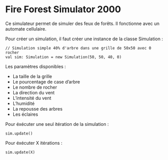 # Fire Forest Simulator 2000

Ce simulateur permet de simuler des feux de forêts. Il fonctionne avec un automate cellulaire.

Pour créer un simulation, il faut créer une instance de la classe Simulation :

```
// Simulation simple 40% d'arbre dans une grille de 50x50 avec 0 rocher
val sim: Simulation = new Simulation(50, 50, 40, 0)
```

Les paramètres disponibles :
- La taille de la grille
- Le pourcentage de case d’arbre
- Le nombre de rocher
- La direction du vent
- L’intensité du vent
- L’humidité
- La repousse des arbres
- Les éclaires

Pour éxécuter une seul itération de la simulation :

```
sim.update()
```

Pour éxécuter X itérations :

```
sim.update(X)
```



